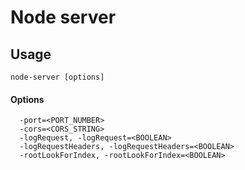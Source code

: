 # Node server

## Usage

`node-server [options]`

#### Options

```
  -port=<PORT_NUMBER>
  -cors=<CORS_STRING>
  -logRequest, -logRequest=<BOOLEAN>
  -logRequestHeaders, -logRequestHeaders=<BOOLEAN>
  -rootLookForIndex, -rootLookForIndex=<BOOLEAN>
```
